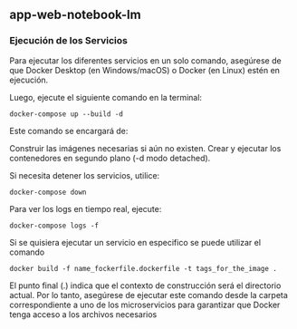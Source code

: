 ## app-web-notebook-lm
### Ejecución de los Servicios
Para ejecutar los diferentes servicios en un solo comando, asegúrese de que Docker Desktop (en Windows/macOS) o Docker (en Linux) estén en ejecución.

Luego, ejecute el siguiente comando en la terminal:
```
docker-compose up --build -d
```
Este comando se encargará de:

Construir las imágenes necesarias si aún no existen.
Crear y ejecutar los contenedores en segundo plano (-d modo detached).

Si necesita detener los servicios, utilice:
```
docker-compose down
```
Para ver los logs en tiempo real, ejecute:
```
docker-compose logs -f
```
Si se quisiera ejecutar un servicio en especifico se puede utilizar el comando 
```
docker build -f name_fockerfile.dockerfile -t tags_for_the_image . 
```
El punto final (.) indica que el contexto de construcción será el directorio actual. Por lo tanto, asegúrese de ejecutar este comando desde la carpeta correspondiente a uno de los microservicios para garantizar que Docker tenga acceso a los archivos necesarios
